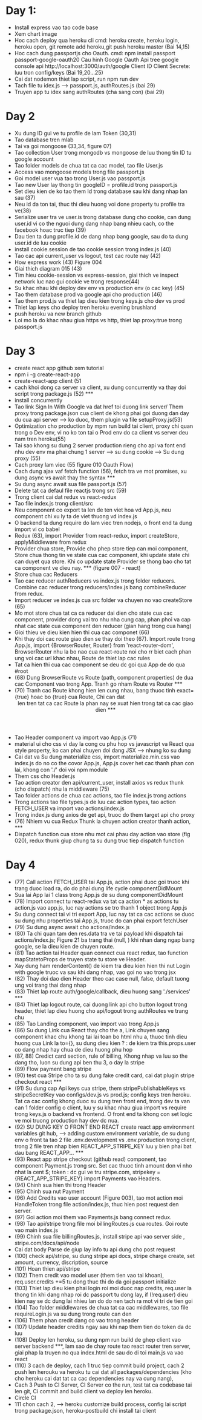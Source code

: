 # Day 1:

- Install express vao tao code base
- Xem chart image
- Hoc cach deploy qua heroku cli
  cmd: heroku create, heroku login, heroku open, git remote add heroku,git push heroku master (Bai 14,15)
- Hoc cach dung passportjs cho Oauth.
  cmd: npm install passport passport-google-oauth20
  Cau hinh Google Oauth Api tree google console api
  http://localhost:3000/auth/google
  Client ID
  Client Secrete: luu tron config/keys (Bai 19,20...25)
- Cai dat nodemon thiet lap script, run npm run dev
- Tach file tu idex.js --> passport.js, authRoutes.js (bai 29)
- Truyen app tu idex sang authRoutes (cha sang con) (bai 29)

# Day 2

- Xu dung ID gui ve tu profile de lam Token (30,31)
- Tao database tren mlab
- Tai va goi mongoose (33,34, figure 07)
- Tao collection User trong mongodb vs mongoose de luu thong tin ID tu google account
- Tao folder models de chua tat ca cac model, tao file User.js
- Access vao mongoose models trong file passport.js
- Goi model user vua tao trong User.js vao passport.js
- Tao new User lay thong tin googleID = profile.id trong passport.js
- Set dieu kien de ko tao them Id trong database sau khi dang nhap lan sau (37)
- Neu id da ton tai, thuc thi dieu huong voi done property tu profile tra ve(38)
- Serialize user tra ve user.is trong database dung cho cookie, can dung user.id vi co the nguoi dung dang nhap bang nhieu cach, co the facebook hoac truc tiep (39)
- Dau tien ta dung profile.id de dang nhap bang google, sau do ta dung user.id de luu cookie
- install cookie.session de tao cookie session trong index.js (40)
- Tao cac api current_user vs logout, test cac route nay (42)
- How express work (43) Figure 004
- Giai thich diagram 015 (43)
- Tim hieu cookie-session vs express-session, giai thich ve inspect network luc nao gui cookie ve trong response(44)
- Su khac nhau khi deploy dev env vs production env (o cac key) (45)
- Tao them database prod va google api cho production (46)
- Tao them prod.js va thiet lap dieu kien trong keys.js cho dev vs prod
- Thiet lap keys cho deploy tren heroku evening brushland
- push heroku va new branch github
- Loi mo la do khac nhau giua https vs http, thiet lap proxy:true trong passport.js

# Day 3

- create react app github xem tutorial
- npm i -g create-react-app
- create-react-app client (51
- cach khoi dong ca server va client, xu dung concurrently va thay doi script trong package.js (52) \*\*\*
- install concurrently
- Tao link Sign In With Google va dat href toi duong link server/ Them proxy trong package.json cua client de khong phai goi duong dan day du cua api server --> ko duoc, them plugin va file setupProxy.js(53)
- Optimization cho production by mpm run build tai client, proxy chi quan trong o Dev env, vi no ko ton tai o Prod env do ca client vs server deu nam tren heroku(55)
- Tai sao khong su dung 2 server production rieng cho api va font end nhu dev env ma phai chung 1 server --> su dung cookie --> Su dung proxy (55)
- Cach proxy lam viec (55 figure 010 Oauth Flow)
- Cach dung ajax vaf fetch function (56), fetch tra ve mot promises, xu dung async vs await thay the syntax \*\*\*
- Su dung async await sua file passport.js (57)
- Delete tat ca defaul file reactjs trong src (59)
- Trong client cai dat redux vs react-redux
- Tao file index.js trong client/src
- Neu component co export ta len de ten viet hoa vd App.js, neu component chi xu ly ta de viet thuong vd index.js
- O backend ta dung require do lam viec tren nodejs, o front end ta dung import vi co babel
- Redux (63), import Provider from react-redux, import createStore, applyMiddleware from redux
- Provider chua store, Provide cho phep store tiep can moi component, Store chua thong tin ve state cua cac component, khi update state chi can duyet qua store. Khi co update state Provider se thong bao cho tat ca component ve dieu nay. \*\*\* (figure 007 - react)
- Store chua cac Reducers
- Tao cac reducer authReducers vs index.js trong folder reducers. Combine cac reducer trong reducers/index.js bang combineReducer from redux.
- Import reducer ve index.js cua src folder va chuyen no vao createStore (65)
- Mo mot store chua tat ca ca reducer dai dien cho state cua cac component, provider dong vai tro nhu nha cung cap, phan phoi va cap nhat cac state cua component den reducer (gian hang trong cua hang)
- Gioi thieu ve dieu kien hien thi cua cac componet (66)
- Khi thay doi cac route giao dien se thay doi theo (67). Import route trong App.js, import {BrowserRouter, Router} from 'react-router-dom', BrowserRouter nhu la bo nao cua react-route noi cho rr biet cach phan ung voi cac url khac nhau, Route de thiet lap cac rules
- Tat ca hien thi cua cac component se deu dc goi qua App de do qua #root
- (68) Dung BrowserRoute vs Route (path, component properties) de dua cac Component vao trong App. Tranh go nham Route vs Router \*\*\*
- (70) Tranh cac Route khong hien len cung nhau, bang thuoc tinh exact={true} hoac bo {true} cua Route, Chi can dat <Header /> len tren tat ca cac Route la phan nay se xuat hien trong tat ca cac giao dien \*\*\*
- Tao Header component va import vao App.js (71)
- material ui cho css vi day la cong cu phu hop vs javascript va React qua style property, ko can phai chuyen doi dang JSX --> nhung ko su dung
- Cai dat va Su dung materialize css, import materialize.min.css vao index.js do no co the covor App.js, App.js cover het cac thanh phan con lai, khong con './' doi voi npm module
- Them css cho Header.js
- Tao action creator den api/current_user, install axios vs redux thunk (cho dispatch) nhu la middleware (75)
- Tao folder actions de chua cac actions, tao file index.js trong actions
- Trong actions tao file types.js de luu cac action types, tao action FETCH_USER va import vao actions/index.js
- Trong index.js dung axios de get api, truoc do them target api cho proxy
- (76) Nhiem vu cua Redux Thunk la chuyen action creator thanh action, \*\*\*
- Dispatch function cua store nhu mot cai phau day action vao store (fig 020), redux thunk giup chung ta su dung truc tiep dispatch function

# Day 4

- (77) Call action FETCH_USER tai App.js, action phai duoc goi truoc khi trang duoc load ra, do do phai dung life cycle componentDidMount
- Sua lai App lai 1 class trong App.js de su dung componentDidMount
- (78) Import connect tu react-redux va tat ca action \* as actions tu action.js vao app.js, luc nay actions se tro thanh 1 object trong App.js
- Su dung connect tai vi tri export App, luc nay tat ca cac actions se duoc su dung nhu properties tai App.js, truoc do can phai export fetchUser
- (79) Su dung async await cho actions/index.js
- (80) Ta chi quan tam den res.data tra ve tai payload khi dispatch tai actions/index.js; Figure 21 ba trang thai (null, ) khi nhan dang ngap bang google, se la dieu kien de chuyen route.
- (81) Tao action tai Header quan connect cua react redux, tao function mapStatetoProps de truyen state tu store ve Header.
- Xay dung ham renderContent() de kiem tra dieu kien hien thi nut Login with google truoc va sau khi dang nhap, vao goi no vao trong jsx
- (82) Thay doi dao dien Header theo cac case null, false, default tuong ung voi trang thai dang nhap
- (83) Thiet lap route auth/google/callback, dieu huong sang './services' \*\*\*
- (84) Thiet lap logout route, cai duong link api cho button logout trong header, thiet lap dieu huong cho api/logout trong authRoutes ve trang chu
- (85) Tao Landing component, vao import vao trong App.js
- (86) Su dung Link cua React thay cho the a, Link chuyen sang component khac chu khong tai lai toan bo html nhu a, thuoc tinh dieu huong cua Link la to={}, su dung dieu kien ? : de kiem tra this.props.user co dang nhap hay chua de dieu huong phu hop
- (87, 88) Credict card section, rule of billing, Khong nhap va luu so the dang tho, luon su dung api ben thu 3, o day la stripe
- (89) Flow payment bang stripe
- (90) test cua Stripe cho ta su dung fake credit card, cai dat plugin stripe checkout react \*\*\*
- (91) Su dung cap Api keys cua stripe, them stripePublishableKeys vs stripeSecretKey vao configs/dev.js vs prod.js; config keys tren heroku. Tat ca cac config khong duoc su dung tren front end, trong dev ta van can 1 folder config o client, luu y su khac nhau giua import vs require trong keys.js o backend vs frontend. O front end ta khong con set logic ve moi truong production hay dev dc nua.
- (92) SU DUNG KEY O FRONT END REACT create react app environment variables git hub, --> adding custom environment variable, de su dung env o front ta tao 2 file .env.development vs .env.production trong client, trong 2 file tren nhap bien REACT_APP_STRIPE_KEY luu y bien phai bat dau bang REACT_APP... \*\*\*
- (93) React app stripe checkout (github read) component, tao component Payment.js trong src. Set cac thuoc tinh amount don vi nho nhat la cent \$; token : dc gui ve tru stripe.com, stripekey = {REACT_APP_STRIPE_KEY}
  import Payments vao Headers.
- (94) Chinh sua hien thi trong Header
- (95) Chinh sua nut Payment
- (96) Add Credits vao user account (Figure 003), tao mot action moi HandleToken trong file action/index.js, thuc hien post request den server.
- (97) Goi action moi them vao Payments.js bang connect redux.
- (98) Tao api/stripe trong file moi billingRoutes.js cua routes. Goi route vao main index.js
- (99) Chinh sua file billingRoutes.js, install stripe api vao server side , stripe.com/docs/api/node
- Cai dat body Parse de giup lay info tu api dung cho post request
- (100) check api/stripe, su dung stripe api docs, stripe charge create, set amount, currency, discription, source
- (101) Hoan thien api/stripe
- (102) Them credit vao model user (them tien vao tai khoan), req.user.credits +=5 tu dong thuc thi do da goi passport initialize
- (103) Thiet lap dieu kien phai login roi moi duoc nap credits, req.user la thong tin khi dang nhap roi dc passport tu dong lay, if (!req.user) dieu kien nay se dc dung lai nhieu lan do do nen tach ra mot vi tri de tien goi
- (104) Tao folder middlewares de chua tat ca cac middlewares, tao file requireLogin.js va su dung trong route can den
- (106) Them phan credit dang co vao trong header
- (107) Update header credits ngay sau khi nap them tien do token da dc luu
- (108) Deploy len heroku, su dung npm run build de ghep client vao server backend \*\*\*, lam sao de chay route tao react router tren server, giai phap la truyen no qua index.html de sau do di toi main.js va vao react
- (110) 3 cach de deploy, cach 1 truc tiep commit build project, cach 2 push len herouku va heroku tu cai dat all packages/dependencies (kho cho heroku cai dat tat ca cac dependencies nay va cung nang),
- Cach 3 Push to CI Server, CI Server co the run, test tat ca codebase tai len git, Ci commit and build client va deploy len heroku.
- Circle CI
- 111 chon cach 2, --> heroku customize build process, config lai script trong package.json, heroku-postbuild chi install tai client
